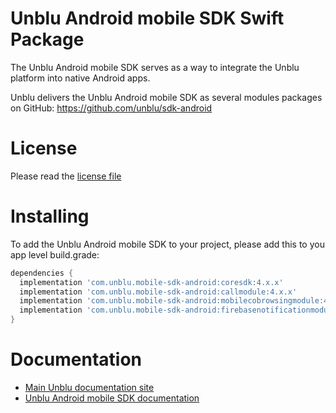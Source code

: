 # Unblu Android mobile SDK Swift Package

The Unblu Android mobile SDK serves as a way to integrate the Unblu platform into native Android apps.

Unblu delivers the Unblu Android mobile SDK as several modules packages on GitHub: https://github.com/unblu/sdk-android

# License
Please read the [license file](./LICENSE)

# Installing

To add the Unblu Android mobile SDK to your project, please add this to you app level build.grade:
``` gradle
dependencies { 
  implementation 'com.unblu.mobile-sdk-android:coresdk:4.x.x'
  implementation 'com.unblu.mobile-sdk-android:callmodule:4.x.x'
  implementation 'com.unblu.mobile-sdk-android:mobilecobrowsingmodule:4.x.x'
  implementation 'com.unblu.mobile-sdk-android:firebasenotificationmodule:4.x.x'
}
``` 

# Documentation

- [Main Unblu documentation site](https://www.unblu.com/en/docs/latest/)
- [Unblu Android mobile SDK documentation](https://www.unblu.com/en/docs/latest/reference/mobile-sdk-android/)
